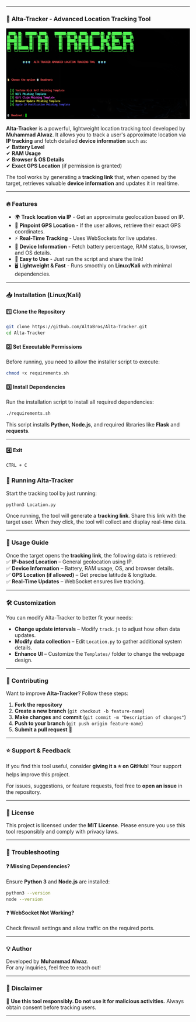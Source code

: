 
---

### 📌 **Alta-Tracker - Advanced Location Tracking Tool**  



![Alta-Tracker Screenshot](Templates/Tool1.png)  




**Alta-Tracker** is a powerful, lightweight location tracking tool developed by **Muhammad Alwaz**. It allows you to track a user's approximate location via **IP tracking** and fetch detailed **device information** such as:  
✔ **Battery Level**  
✔ **RAM Usage**  
✔ **Browser & OS Details**  
✔ **Exact GPS Location** (if permission is granted)  

The tool works by generating a **tracking link** that, when opened by the target, retrieves valuable **device information** and updates it in real time.  

---

### 🔥 **Features**  

- 🌍 **Track location via IP** - Get an approximate geolocation based on IP.  
- 📡 **Pinpoint GPS Location** - If the user allows, retrieve their exact GPS coordinates.  
- ⚡ **Real-Time Tracking** - Uses WebSockets for live updates.  
- 📱 **Device Information** - Fetch battery percentage, RAM status, browser, and OS details.  
- 🔧 **Easy to Use** - Just run the script and share the link!  
- 🖥 **Lightweight & Fast** - Runs smoothly on **Linux/Kali** with minimal dependencies.  

---

### 📥 **Installation (Linux/Kali)**  

#### **1️⃣ Clone the Repository**  
```bash
git clone https://github.com/AltaBros/Alta-Tracker.git
cd Alta-Tracker
```

#### **2️⃣ Set Executable Permissions**  
Before running, you need to allow the installer script to execute:  
```bash
chmod +x requirements.sh
```

#### **3️⃣ Install Dependencies**  
Run the installation script to install all required dependencies:  
```bash
./requirements.sh
```
This script installs **Python, Node.js**, and required libraries like **Flask** and **requests**.

---


#### **4️⃣ Exit**  
```bash
CTRL + C
```

### 🚀 **Running Alta-Tracker**  
Start the tracking tool by just running:  
```bash
python3 Location.py
```
Once running, the tool will generate a **tracking link**. Share this link with the target user. When they click, the tool will collect and display real-time data.

---

### 📑 **Usage Guide**  

Once the target opens the **tracking link**, the following data is retrieved:  
✅ **IP-based Location** – General geolocation using IP.  
✅ **Device Information** – Battery, RAM usage, OS, and browser details.  
✅ **GPS Location (if allowed)** – Get precise latitude & longitude.  
✅ **Real-Time Updates** – WebSocket ensures live tracking.  

---

### 🛠 **Customization**  

You can modify Alta-Tracker to better fit your needs:  

- **Change update intervals** – Modify `track.js` to adjust how often data updates.  
- **Modify data collection** – Edit `Location.py` to gather additional system details.  
- **Enhance UI** – Customize the `Templates/` folder to change the webpage design.  

---

### 🤝 **Contributing**  

Want to improve **Alta-Tracker**? Follow these steps:  

1. **Fork the repository**  
2. **Create a new branch** (`git checkout -b feature-name`)  
3. **Make changes** and **commit** (`git commit -m "Description of changes"`)  
4. **Push to your branch** (`git push origin feature-name`)  
5. **Submit a pull request** 🚀  

---

### ⭐ **Support & Feedback**  

If you find this tool useful, consider **giving it a ⭐ on GitHub**! Your support helps improve this project.  

For issues, suggestions, or feature requests, feel free to **open an issue** in the repository.  

---

### 📜 **License**  
This project is licensed under the **MIT License**. Please ensure you use this tool responsibly and comply with privacy laws.  

---

### 🔧 **Troubleshooting**  

#### ❓ **Missing Dependencies?**  
Ensure **Python 3** and **Node.js** are installed:  
```bash
python3 --version
node --version
```

#### ❓ **WebSocket Not Working?**  
Check firewall settings and allow traffic on the required ports.

---

### 💡 **Author**  
Developed by **Muhammad Alwaz**.  
For any inquiries, feel free to reach out!  

---

### 🚨 **Disclaimer**  
🚫 **Use this tool responsibly. Do not use it for malicious activities.** Always obtain consent before tracking users.  

---

